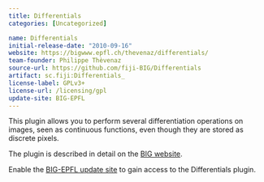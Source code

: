 ```yaml
---
title: Differentials
categories: [Uncategorized]

name: Differentials
initial-release-date: "2010-09-16"
website: https://bigwww.epfl.ch/thevenaz/differentials/
team-founder: Philippe Thèvenaz
source-url: https://github.com/fiji-BIG/Differentials
artifact: sc.fiji:Differentials_
license-label: GPLv3+
license-url: /licensing/gpl
update-site: BIG-EPFL
---
```


This plugin allows you to perform several differentiation operations on images, seen as continuous functions, even though they are stored as discrete pixels.

The plugin is described in detail on the [BIG website](https://bigwww.epfl.ch/thevenaz/differentials/).

Enable the [BIG-EPFL update site](/update-sites/big-epfl) to gain access to the Differentials plugin.
